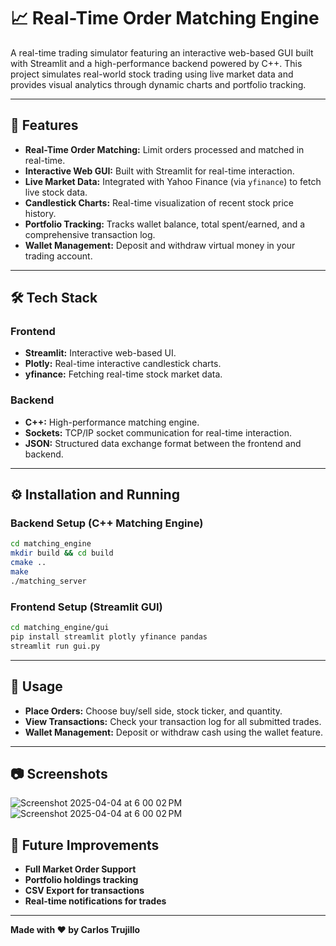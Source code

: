 # 📈 Real-Time Order Matching Engine

A real-time trading simulator featuring an interactive web-based GUI built with Streamlit and a high-performance backend powered by C++. This project simulates real-world stock trading using live market data and provides visual analytics through dynamic charts and portfolio tracking.

---

## 🚀 Features

- **Real-Time Order Matching:** Limit orders processed and matched in real-time.
- **Interactive Web GUI:** Built with Streamlit for real-time interaction.
- **Live Market Data:** Integrated with Yahoo Finance (via `yfinance`) to fetch live stock data.
- **Candlestick Charts:** Real-time visualization of recent stock price history.
- **Portfolio Tracking:** Tracks wallet balance, total spent/earned, and a comprehensive transaction log.
- **Wallet Management:** Deposit and withdraw virtual money in your trading account.

---

## 🛠 Tech Stack

### Frontend
- **Streamlit:** Interactive web-based UI.
- **Plotly:** Real-time interactive candlestick charts.
- **yfinance:** Fetching real-time stock market data.

### Backend
- **C++:** High-performance matching engine.
- **Sockets:** TCP/IP socket communication for real-time interaction.
- **JSON:** Structured data exchange format between the frontend and backend.

---

## ⚙️ Installation and Running

### Backend Setup (C++ Matching Engine)

```bash
cd matching_engine
mkdir build && cd build
cmake ..
make
./matching_server
```

### Frontend Setup (Streamlit GUI)

```bash
cd matching_engine/gui
pip install streamlit plotly yfinance pandas
streamlit run gui.py
```

---

## 📌 Usage

- **Place Orders:** Choose buy/sell side, stock ticker, and quantity.
- **View Transactions:** Check your transaction log for all submitted trades.
- **Wallet Management:** Deposit or withdraw cash using the wallet feature.

---

## 📷 Screenshots
![Screenshot 2025-04-04 at 6 00 02 PM](https://github.com/user-attachments/assets/ca81be8e-177b-46b4-b9d5-ace8b48e5f3b)
![Screenshot 2025-04-04 at 6 00 02 PM](https://github.com/user-attachments/assets/1216138c-c156-4e78-925f-a3e7bb9f0275)



## 🚧 Future Improvements

- **Full Market Order Support**
- **Portfolio holdings tracking**
- **CSV Export for transactions**
- **Real-time notifications for trades**

---

**Made with ❤️ by Carlos Trujillo**
